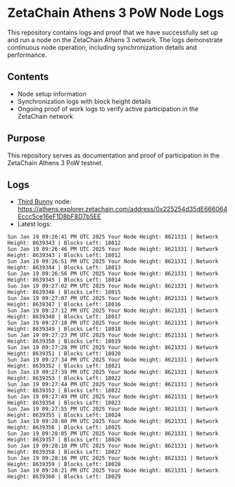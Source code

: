 # ZetaChain Athens 3 PoW Node Logs
This repository contains logs and proof that we have successfully set up and run a node on the ZetaChain Athens 3 network. The logs demonstrate continuous node operation, including synchronization details and performance.

## Contents
- Node setup information
- Synchronization logs with block height details
- Ongoing proof of work logs to verify active participation in the ZetaChain network

## Purpose
This repository serves as documentation and proof of participation in the ZetaChain Athens 3 PoW testnet.

## Logs

- [Third Bunny](https://thirdbunny.xyz/) node: https://athens.explorer.zetachain.com/address/0x225254d35dE666064Eccc5ce16eF1D8bF8D7b5EE
- Latest logs:
```
Sun Jan 19 09:26:41 PM UTC 2025 Your Node Height: 8621331 | Network Height: 8639343 | Blocks Left: 18012
Sun Jan 19 09:26:46 PM UTC 2025 Your Node Height: 8621331 | Network Height: 8639343 | Blocks Left: 18012
Sun Jan 19 09:26:51 PM UTC 2025 Your Node Height: 8621331 | Network Height: 8639344 | Blocks Left: 18013
Sun Jan 19 09:26:56 PM UTC 2025 Your Node Height: 8621331 | Network Height: 8639345 | Blocks Left: 18014
Sun Jan 19 09:27:02 PM UTC 2025 Your Node Height: 8621331 | Network Height: 8639346 | Blocks Left: 18015
Sun Jan 19 09:27:07 PM UTC 2025 Your Node Height: 8621331 | Network Height: 8639347 | Blocks Left: 18016
Sun Jan 19 09:27:12 PM UTC 2025 Your Node Height: 8621331 | Network Height: 8639348 | Blocks Left: 18017
Sun Jan 19 09:27:18 PM UTC 2025 Your Node Height: 8621331 | Network Height: 8639349 | Blocks Left: 18018
Sun Jan 19 09:27:23 PM UTC 2025 Your Node Height: 8621331 | Network Height: 8639350 | Blocks Left: 18019
Sun Jan 19 09:27:28 PM UTC 2025 Your Node Height: 8621331 | Network Height: 8639351 | Blocks Left: 18020
Sun Jan 19 09:27:34 PM UTC 2025 Your Node Height: 8621331 | Network Height: 8639352 | Blocks Left: 18021
Sun Jan 19 09:27:39 PM UTC 2025 Your Node Height: 8621331 | Network Height: 8639353 | Blocks Left: 18022
Sun Jan 19 09:27:44 PM UTC 2025 Your Node Height: 8621331 | Network Height: 8639353 | Blocks Left: 18022
Sun Jan 19 09:27:49 PM UTC 2025 Your Node Height: 8621331 | Network Height: 8639354 | Blocks Left: 18023
Sun Jan 19 09:27:55 PM UTC 2025 Your Node Height: 8621331 | Network Height: 8639355 | Blocks Left: 18024
Sun Jan 19 09:28:00 PM UTC 2025 Your Node Height: 8621331 | Network Height: 8639356 | Blocks Left: 18025
Sun Jan 19 09:28:05 PM UTC 2025 Your Node Height: 8621331 | Network Height: 8639357 | Blocks Left: 18026
Sun Jan 19 09:28:10 PM UTC 2025 Your Node Height: 8621331 | Network Height: 8639358 | Blocks Left: 18027
Sun Jan 19 09:28:16 PM UTC 2025 Your Node Height: 8621331 | Network Height: 8639359 | Blocks Left: 18028
Sun Jan 19 09:28:21 PM UTC 2025 Your Node Height: 8621331 | Network Height: 8639360 | Blocks Left: 18029
```
